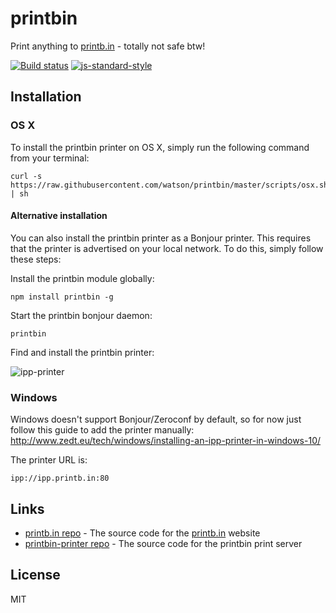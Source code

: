 # printbin

Print anything to [printb.in](http://printb.in) - totally not safe btw!

[![Build status](https://travis-ci.org/watson/printbin.svg?branch=master)](https://travis-ci.org/watson/printbin)
[![js-standard-style](https://img.shields.io/badge/code%20style-standard-brightgreen.svg?style=flat)](https://github.com/feross/standard)

## Installation

### OS X

To install the printbin printer on OS X, simply run the following
command from your terminal:

```
curl -s https://raw.githubusercontent.com/watson/printbin/master/scripts/osx.sh | sh
```

#### Alternative installation

You can also install the printbin printer as a Bonjour printer. This
requires that the printer is advertised on your local network. To do
this, simply follow these steps:

Install the printbin module globally:

```
npm install printbin -g
```

Start the printbin bonjour daemon:

```
printbin
```

Find and install the printbin printer:

![ipp-printer](https://raw.githubusercontent.com/watson/printbin/master/ipp-printer.gif)


### Windows

Windows doesn't support Bonjour/Zeroconf by default, so for now just
follow this guide to add the printer manually:
http://www.zedt.eu/tech/windows/installing-an-ipp-printer-in-windows-10/

The printer URL is:

```
ipp://ipp.printb.in:80
```

## Links

- [printb.in repo](https://github.com/watson/printb.in) - The source code for the [printb.in](http://printb.in) website
- [printbin-printer repo](https://github.com/watson/printbin-printer) - The source code for the printbin print server

## License

MIT
